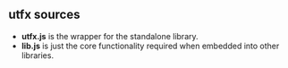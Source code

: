 utfx sources
------------
* **utfx.js** is the wrapper for the standalone library.
* **lib.js** is just the core functionality required when embedded into other libraries.
